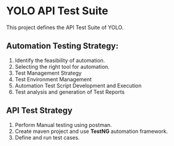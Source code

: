 # YOLO API Test Suite

This project defines the API Test Suite of YOLO. 

## Automation Testing Strategy:

1. Identify the feasibility of automation.
2. Selecting the right tool for automation.
3. Test Management Strategy
4. Test Environment Management
5. Automation Test Script Development and Execution
6. Test analysis and generation of Test Reports


## API Test Strategy

1. Perform Manual testing using postman.
2. Create maven project and use **TestNG** automation framework.
3. Define and run test cases.

